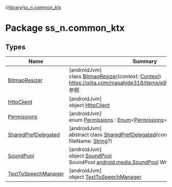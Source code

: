 //[library](../../index.md)/[ss_n.common_ktx](index.md)

# Package ss_n.common_ktx

## Types

| Name | Summary |
|---|---|
| [BitmapResizer](-bitmap-resizer/index.md) | [androidJvm]<br>class [BitmapResizer](-bitmap-resizer/index.md)(context: [Context](https://developer.android.com/reference/kotlin/android/content/Context.html))<br>https://qiita.com/masahide318/items/e9afbbbf6747bb091f63 参照 |
| [HttpClient](-http-client/index.md) | [androidJvm]<br>object [HttpClient](-http-client/index.md) |
| [Permissions](-permissions/index.md) | [androidJvm]<br>enum [Permissions](-permissions/index.md) : [Enum](https://kotlinlang.org/api/latest/jvm/stdlib/kotlin/-enum/index.html)&lt;[Permissions](-permissions/index.md)&gt; |
| [SharedPrefDelegated](-shared-pref-delegated/index.md) | [androidJvm]<br>abstract class [SharedPrefDelegated](-shared-pref-delegated/index.md)(context: [Context](https://developer.android.com/reference/kotlin/android/content/Context.html), fileName: [String](https://kotlinlang.org/api/latest/jvm/stdlib/kotlin/-string/index.html)?) |
| [SoundPool](-sound-pool/index.md) | [androidJvm]<br>object [SoundPool](-sound-pool/index.md)<br>SoundPool [android.media.SoundPool](https://developer.android.com/reference/kotlin/android/media/SoundPool.html) Wrapper Class |
| [TextToSpeechManager](-text-to-speech-manager/index.md) | [androidJvm]<br>object [TextToSpeechManager](-text-to-speech-manager/index.md) |
